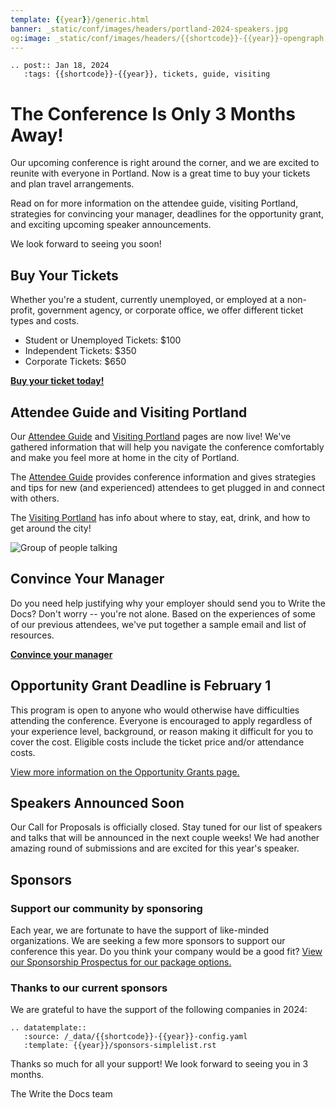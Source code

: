 ```yaml
---
template: {{year}}/generic.html
banner: _static/conf/images/headers/portland-2024-speakers.jpg
og:image: _static/conf/images/headers/{{shortcode}}-{{year}}-opengraph.jpg
---
```


```{eval-rst}
.. post:: Jan 18, 2024
   :tags: {{shortcode}}-{{year}}, tickets, guide, visiting
```


# The Conference Is Only 3 Months Away!

Our upcoming conference is right around the corner, and we are excited to reunite with everyone in Portland. Now is a great time to buy your tickets and plan travel arrangements.

Read on for more information on the attendee guide, visiting Portland, strategies for convincing your manager, deadlines for the opportunity grant, and exciting upcoming speaker announcements.

We look forward to seeing you soon!

## Buy Your Tickets

Whether you're a student, currently unemployed, or employed at a non-profit, government agency, or corporate office, we offer different ticket types and costs.

- Student or Unemployed Tickets: $100
- Independent Tickets: $350
- Corporate Tickets: $650

[**Buy your ticket today!**](https://www.writethedocs.org/conf/portland/2024/tickets/)

## Attendee Guide and Visiting Portland

Our [Attendee Guide](https://www.writethedocs.org/conf/portland/2024/attendee-guide/) and [Visiting Portland](https://www.writethedocs.org/conf/portland/2024/visiting/) pages are now live! We've gathered information that will help you navigate the conference comfortably and make you feel more at home in the city of Portland.

The [Attendee Guide](https://www.writethedocs.org/conf/portland/2024/attendee-guide/) provides conference information and gives strategies and tips for new (and experienced) attendees to get plugged in and connect with others.

The [Visiting Portland](https://www.writethedocs.org/conf/portland/2024/visiting/) has info about where to stay, eat, drink, and how to get around the city!

![Group of people talking](/_static/img/2024/attendee-guide.jpg)

## Convince Your Manager

Do you need help justifying why your employer should send you to Write the Docs? Don't worry -- you're not alone. Based on the experiences of some of our previous attendees, we've put together a sample email and list of resources.

[**Convince your manager**](https://www.writethedocs.org/conf/portland/2024/convince-your-manager/)

## Opportunity Grant Deadline is February 1

This program is open to anyone who would otherwise have difficulties attending the conference. Everyone is encouraged to apply regardless of your experience level, background, or reason making it difficult for you to cover the cost. Eligible costs include the ticket price and/or attendance costs.

[View more information on the Opportunity Grants page.](https://www.writethedocs.org/conf/portland/2024/opportunity-grants/)

## Speakers Announced Soon

Our Call for Proposals is officially closed. Stay tuned for our list of speakers and talks that will be announced in the next couple weeks! We had another amazing round of submissions and are excited for this year's speaker.

## Sponsors

### Support our community by sponsoring

Each year, we are fortunate to have the support of like-minded organizations. We are seeking a few more sponsors to support our conference this year. Do you think your company would be a good fit? [View our Sponsorship Prospectus for our package options.](https://www.writethedocs.org/conf/portland/2024/sponsors/prospectus/)

### Thanks to our current sponsors

We are grateful to have the support of the following companies in 2024:

```{eval-rst}
.. datatemplate::
   :source: /_data/{{shortcode}}-{{year}}-config.yaml
   :template: {{year}}/sponsors-simplelist.rst
```

Thanks so much for all your support! We look forward to seeing you in 3 months.

The Write the Docs team

